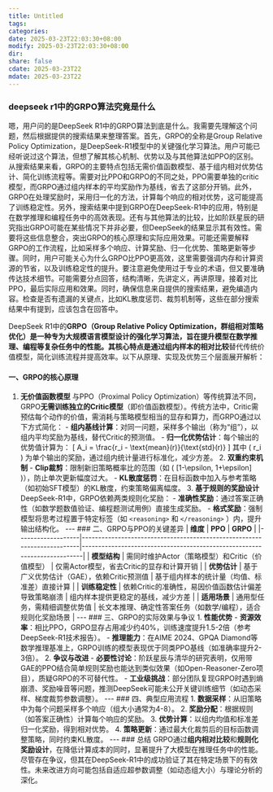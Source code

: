 ```yaml
---
title: Untitled
tags: 
categories: 
date: 2025-03-23T22:03:30+08:00
modify: 2025-03-23T22:03:30+08:00
dir: 
share: false
cdate: 2025-03-23T22
mdate: 2025-03-23T22
---
```

### deepseek r1中的GRPO算法究竟是什么
 嗯，用户问的是DeepSeek R1中的GRPO算法到底是什么。我需要先理解这个问题，然后根据提供的搜索结果来整理答案。首先，GRPO的全称是Group Relative Policy Optimization，是DeepSeek-R1模型中的关键强化学习算法。用户可能已经听说过这个算法，但想了解其核心机制、优势以及与其他算法如PPO的区别。从搜索结果来看，GRPO的主要特点包括无需价值函数模型、基于组内相对优势估计、简化训练流程等。需要对比PPO和GRPO的不同之处，PPO需要单独的critic模型，而GRPO通过组内样本的平均奖励作为基线，省去了这部分开销。此外，GRPO在处理奖励时，采用归一化的方法，计算每个响应的相对优势，这可能提高了训练稳定性。另外，搜索结果中提到GRPO在DeepSeek-R1中的应用，特别是在数学推理和编程任务中的高效表现。还有与其他算法的比较，比如阶跃星辰的研究指出GRPO可能在某些情况下并非必要，但DeepSeek的结果显示其有效性。需要将这些信息整合，突出GRPO的核心原理和实际应用效果。可能还需要解释GRPO的工作流程，比如采样多个响应、计算奖励、归一化优势、策略更新等步骤。同时，用户可能关心为什么GRPO比PPO更高效，这里需要强调内存和计算资源的节省，以及训练稳定性的提升。要注意避免使用过于专业的术语，但又要准确传达技术细节。可能需要分点回答，结构清晰，先讲定义，再讲原理，接着对比PPO，最后实际应用和效果。同时，确保信息来自提供的搜索结果，避免编造内容。检查是否有遗漏的关键点，比如KL散度惩罚、裁剪机制等，这些在部分搜索结果中有提到，应该包含在回答中。
 
 DeepSeek R1中的**GRPO（Group Relative Policy Optimization，群组相对策略优化）**是一种专为大规模语言模型设计的强化学习算法，旨在提升模型在数学推理、编程等复杂任务中的性能。其核心特点是通过组内样本的**相对比较**替代传统价值模型，简化训练流程并提高效率。以下从原理、实现及优势三个层面展开解析：

####  一、GRPO的核心原理 
1. **无价值函数模型** 与PPO（Proximal Policy Optimization）等传统算法不同，GRPO**无需训练独立的Critic模型**（即价值函数模型）。传统方法中，Critic需预估每个动作的价值，需消耗与策略模型相当的显存和算力，而GRPO通过以下方式简化： - **组内基线计算**：对同一问题，采样多个输出（称为“组”），以组内平均奖励为基线，替代Critic的预测值。 - **归一化优势估计**：每个输出的优势值计算为： \[ A_i = \frac{r_i - \text{mean}(r)}{\text{std}(r)} \] 其中 \( r_i \) 为单个输出的奖励，通过组内统计量进行标准化，减少方差。 2. **双重约束机制** - **Clip裁剪**：限制新旧策略概率比的范围（如 \( [1-\epsilon, 1+\epsilon] \)），防止单次更新幅度过大。 - **KL散度惩罚**：在目标函数中加入与参考策略（如初始SFT模型）的KL散度，约束策略偏离幅度。 3. **基于规则的奖励设计** DeepSeek-R1中，GRPO依赖两类规则化奖励： - **准确性奖励**：通过答案正确性（如数学题数值验证、编程题测试用例）直接生成奖励。 - **格式奖励**：强制模型将思考过程置于特定标签（如 `<reasoning>` 和 `</reasoning>` ）内，提升输出结构化。 --- ### 二、GRPO与PPO的关键差异 | **维度** | **PPO** | **GRPO** | |-------------------|-------------------------------------------------------------------------|--------------------------------------------------------------------------| | **模型结构** | 需同时维护Actor（策略模型）和Critic（价值模型） | 仅需Actor模型，省去Critic的显存和计算开销 | | **优势估计** | 基于广义优势估计（GAE），依赖Critic预测值 | 基于组内样本的统计量（均值、标准差）直接计算 | | **训练稳定性** | 依赖Critic的准确性，易因价值函数估计偏差导致策略崩溃 | 组内样本提供更稳定的基线，减少方差 | | **适用场景** | 通用型任务，需精细调整优势值 | 长文本推理、确定性答案任务（如数学/编程），适合规则化奖励场景 | --- ### 三、GRPO的实际效果与争议 1. **性能优势** - **资源效率**：相比PPO，GRPO显存占用减少约40%，训练速度提升1.5-2倍（参考DeepSeek-R1技术报告）。 - **推理能力**：在AIME 2024、GPQA Diamond等数学推理基准上，GRPO训练的模型表现优于同类PPO基线（如准确率提升2-3倍）。 2. **争议与改进** - **必要性讨论**：阶跃星辰与清华的研究表明，仅用带GAE的PPO结合简单规则奖励也能达到类似效果（如Open-Reasoner-Zero项目），质疑GRPO的不可替代性。 - **工业级挑战**：部分团队复现GRPO时遇到熵崩溃、奖励噪音等问题，推测DeepSeek可能未公开关键训练细节（如动态采样、梯度裁剪参数调整）。 --- ### 四、典型应用流程 1. **数据采样**：从旧策略中为每个问题采样多个响应（组大小通常为4-8）。 2. **奖励分配**：根据规则（如答案正确性）计算每个响应的奖励。 3. **优势计算**：以组内均值和标准差归一化奖励，得到相对优势。 4. **策略更新**：通过最大化裁剪后的目标函数调整策略，同时约束KL散度。 --- ### 总结 GRPO通过**组内相对比较**和**规则化奖励设计**，在降低计算成本的同时，显著提升了大模型在推理任务中的性能。尽管存在争议，但其在DeepSeek-R1中的成功验证了其在特定场景下的有效性。未来改进方向可能包括自适应超参数调整（如动态组大小）与理论分析的深化。